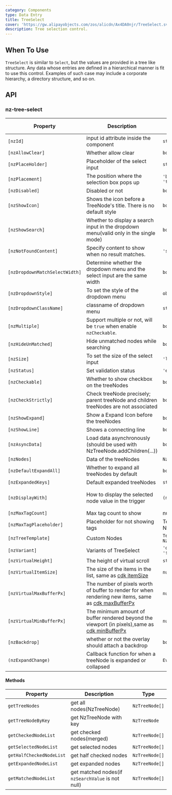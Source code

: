 ```yaml
---
category: Components
type: Data Entry
title: TreeSelect
cover: 'https://gw.alipayobjects.com/zos/alicdn/Ax4DA0njr/TreeSelect.svg'
description: Tree selection control.
---
```



## When To Use

`TreeSelect` is similar to `Select`, but the values are provided in a tree like structure.
Any data whose entries are defined in a hierarchical manner is fit to use this control. Examples of such case may include a corporate hierarchy, a directory structure, and so on.


## API

### nz-tree-select

| Property                       | Description                                                                                                                                           | Type                                                       | Default                            | Global Config |
|--------------------------------|-------------------------------------------------------------------------------------------------------------------------------------------------------|------------------------------------------------------------|------------------------------------|---------------|
| `[nzId]`                       | input id attribute inside the component                                                                                                               | `string`                                                   | -                                  |
| `[nzAllowClear]`               | Whether allow clear                                                                                                                                   | `boolean`                                                  | `false`                            |
| `[nzPlaceHolder]`              | Placeholder of the select input                                                                                                                       | `string`                                                   | -                                  |
| `[nzPlacement]`                | The position where the selection box pops up                                                                                                          | `'bottomLeft' \| 'bottomRight' \| 'topLeft' \| 'topRight'` | `'bottomLeft'`                     |
| `[nzDisabled]`                 | Disabled or not                                                                                                                                       | `boolean`                                                  | `false`                            |
| `[nzShowIcon]`                 | Shows the icon before a TreeNode's title. There is no default style                                                                                   | `boolean`                                                  | `false`                            |
| `[nzShowSearch]`               | Whether to display a search input in the dropdown menu(valid only in the single mode)                                                                 | `boolean`                                                  | `false`                            | ✅             |
| `[nzNotFoundContent]`          | Specify content to show when no result matches.                                                                                                       | `'string' \| 'TemplateRef<void>'`                          | -                                  |
| `[nzDropdownMatchSelectWidth]` | Determine whether the dropdown menu and the select input are the same width                                                                           | `boolean`                                                  | `true`                             | ✅             |
| `[nzDropdownStyle]`            | To set the style of the dropdown menu                                                                                                                 | `object`                                                   | -                                  |
| `[nzDropdownClassName]`        | classname of dropdown menu                                                                                                                            | `string`                                                   | -                                  |
| `[nzMultiple]`                 | Support multiple or not, will be `true` when enable `nzCheckable`.                                                                                    | `boolean`                                                  | `false`                            |
| `[nzHideUnMatched]`            | Hide unmatched nodes while searching                                                                                                                  | `boolean`                                                  | `false`                            | ✅             |
| `[nzSize]`                     | To set the size of the select input                                                                                                                   | `'large' \| 'small' \| 'default'`                          | `'default'`                        | ✅             |
| `[nzStatus]`                   | Set validation status                                                                                                                                 | `'error' \| 'warning'`                                     | -                                  |               |
| `[nzCheckable]`                | Whether to show checkbox on the treeNodes                                                                                                             | `boolean`                                                  | `false`                            |
| `[nzCheckStrictly]`            | Check treeNode precisely; parent treeNode and children treeNodes are not associated                                                                   | `boolean`                                                  | `false`                            |
| `[nzShowExpand]`               | Show a Expand Icon before the treeNodes                                                                                                               | `boolean`                                                  | `true`                             |               |
| `[nzShowLine]`                 | Shows a connecting line                                                                                                                               | `boolean`                                                  | `false`                            |               |
| `[nzAsyncData]`                | Load data asynchronously (should be used with NzTreeNode.addChildren(...))                                                                            | `boolean`                                                  | `false`                            |
| `[nzNodes]`                    | Data of the treeNodes                                                                                                                                 | `NzTreeNodeOptions[]`                                      | `[]`                               |
| `[nzDefaultExpandAll]`         | Whether to expand all treeNodes by default                                                                                                            | `boolean`                                                  | `false`                            |
| `[nzExpandedKeys]`             | Default expanded treeNodes                                                                                                                            | `string[]`                                                 | -                                  |
| `[nzDisplayWith]`              | How to display the selected node value in the trigger                                                                                                 | `(node: NzTreeNode) => string`                             | `(node: NzTreeNode) => node.title` |
| `[nzMaxTagCount]`              | Max tag count to show                                                                                                                                 | number                                                     | -                                  |
| `[nzMaxTagPlaceholder]`        | Placeholder for not showing tags                                                                                                                      | TemplateRef<{ $implicit: NzTreeNode[] }>                   | -                                  |
| `[nzTreeTemplate]`             | Custom Nodes                                                                                                                                          | `TemplateRef<{ $implicit: NzTreeNode }>`                   | -                                  |
| `[nzVariant]`                  | Variants of TreeSelect                                                                                                                                | `'outlined' \| 'borderless' \| 'filled' \| 'underlined'`   | `'outlined'`                       | ✅             |
| `[nzVirtualHeight]`            | The height of virtual scroll                                                                                                                          | `string`                                                   | `-`                                |
| `[nzVirtualItemSize]`          | The size of the items in the list, same as [cdk itemSize](https://material.angular.io/cdk/scrolling/api)                                              | `number`                                                   | `28`                               |
| `[nzVirtualMaxBufferPx]`       | The number of pixels worth of buffer to render for when rendering new items, same as [cdk maxBufferPx](https://material.angular.io/cdk/scrolling/api) | `number`                                                   | `500`                              |
| `[nzVirtualMinBufferPx]`       | The minimum amount of buffer rendered beyond the viewport (in pixels),same as [cdk minBufferPx](https://material.angular.io/cdk/scrolling/api)        | `number`                                                   | `28`                               |
| `[nzBackdrop]`                 | whether or not the overlay should attach a backdrop                                                                                                   | `boolean`                                                  | `false`                            |
| `(nzExpandChange)`             | Callback function for when a treeNode is expanded or collapsed                                                                                        | `EventEmitter<NzFormatEmitEvent>`                          | -                                  |

#### Methods

| Property                 | Description                                       | Type           |
|--------------------------|---------------------------------------------------|----------------|
| `getTreeNodes`           | get all nodes(NzTreeNode)                         | `NzTreeNode[]` |
| `getTreeNodeByKey`       | get NzTreeNode with key                           | `NzTreeNode`   |
| `getCheckedNodeList`     | get checked nodes(merged)                         | `NzTreeNode[]` |
| `getSelectedNodeList`    | get selected nodes                                | `NzTreeNode[]` |
| `getHalfCheckedNodeList` | get half checked nodes                            | `NzTreeNode[]` |
| `getExpandedNodeList`    | get expanded nodes                                | `NzTreeNode[]` |
| `getMatchedNodeList`     | get matched nodes(if `nzSearchValue` is not null) | `NzTreeNode[]` |
